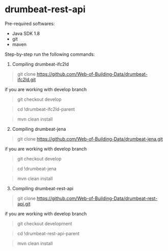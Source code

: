 # drumbeat-rest-api

Pre-required softwares:
* Java SDK 1.8
* git
* maven


Step-by-step run the following commands:

1) Compiling drumbeat-ifc2ld

>git clone https://github.com/Web-of-Building-Data/drumbeat-ifc2ld.git

if you are working with develop branch
>git checkout develop

>cd !drumbeat-ifc2ld-parent

>mvn clean install

2) Compiling drumbeat-jena

>git clone https://github.com/Web-of-Building-Data/drumbeat-jena.git

if you are working with develop branch
> git checkout develop

>cd !drumbeat-jena

>mvn clean install


3) Compiling drumbeat-rest-api

>git clone https://github.com/Web-of-Building-Data/drumbeat-rest-api.git

if you are working with develop branch
>git checkout development

>cd !drumbeat-rest-api-parent

>mvn clean install
